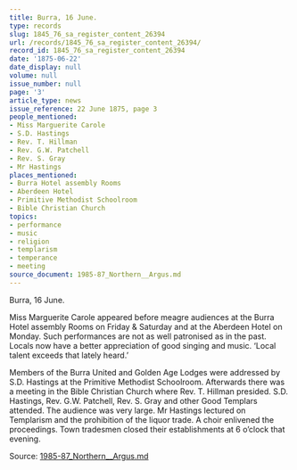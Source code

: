 ```yaml
---
title: Burra, 16 June.
type: records
slug: 1845_76_sa_register_content_26394
url: /records/1845_76_sa_register_content_26394/
record_id: 1845_76_sa_register_content_26394
date: '1875-06-22'
date_display: null
volume: null
issue_number: null
page: '3'
article_type: news
issue_reference: 22 June 1875, page 3
people_mentioned:
- Miss Marguerite Carole
- S.D. Hastings
- Rev. T. Hillman
- Rev. G.W. Patchell
- Rev. S. Gray
- Mr Hastings
places_mentioned:
- Burra Hotel assembly Rooms
- Aberdeen Hotel
- Primitive Methodist Schoolroom
- Bible Christian Church
topics:
- performance
- music
- religion
- templarism
- temperance
- meeting
source_document: 1985-87_Northern__Argus.md
---
```


Burra, 16 June.

Miss Marguerite Carole appeared before meagre audiences at the Burra Hotel assembly Rooms on Friday & Saturday and at the Aberdeen Hotel on Monday.  Such performances are not as well patronised as in the past.  Locals now have a better appreciation of good singing and music.  ‘Local talent exceeds that lately heard.’

Members of the Burra United and Golden Age Lodges were addressed by S.D. Hastings at the Primitive Methodist Schoolroom.  Afterwards there was a meeting in the Bible Christian Church where Rev. T. Hillman presided.  S.D. Hastings, Rev. G.W. Patchell, Rev. S. Gray and other Good Templars attended.  The audience was very large.  Mr Hastings lectured on Templarism and the prohibition of the liquor trade.  A choir enlivened the proceedings.  Town tradesmen closed their establishments at 6 o’clock that evening.

Source: [1985-87_Northern__Argus.md](/downloads/markdown/1985-87_Northern__Argus.md)

